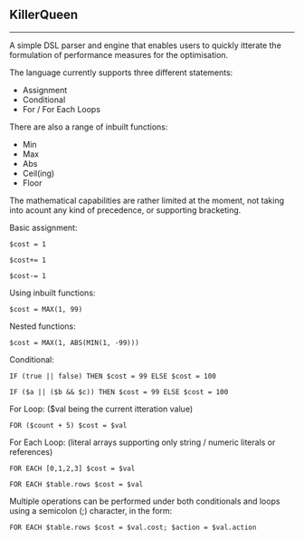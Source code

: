## KillerQueen
---

A simple DSL parser and engine that enables users to quickly itterate the formulation of performance measures for the optimisation.

The language currently supports three different statements:
* Assignment
* Conditional
* For / For Each Loops

There are also a range of inbuilt functions:
* Min
* Max
* Abs
* Ceil(ing)
* Floor

The mathematical capabilities are rather limited at the moment, not taking into acount any kind of precedence, or supporting bracketing.

Basic assignment:
```
$cost = 1

$cost+= 1

$cost-= 1
```

Using inbuilt functions:
```
$cost = MAX(1, 99)
```

Nested functions:
```
$cost = MAX(1, ABS(MIN(1, -99)))
```

Conditional:
```
IF (true || false) THEN $cost = 99 ELSE $cost = 100

IF ($a || ($b && $c)) THEN $cost = 99 ELSE $cost = 100
```

For Loop: ($val being the current itteration value)
```
FOR ($count + 5) $cost = $val
```

For Each Loop: (literal arrays supporting only string / numeric literals or references)
```
FOR EACH [0,1,2,3] $cost = $val

FOR EACH $table.rows $cost = $val
```

Multiple operations can be performed under both conditionals and loops using a semicolon (;) character, in the form:
```
FOR EACH $table.rows $cost = $val.cost; $action = $val.action
```